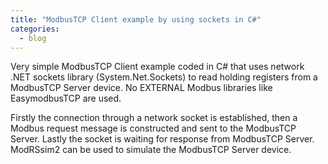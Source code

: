 ```yaml
---
title: "ModbusTCP Client example by using sockets in C#"
categories:
  - blog
---
```


Very simple ModbusTCP Client example coded in C# that uses network .NET sockets library (System.Net.Sockets) to read holding registers from a ModbusTCP Server device. 
No EXTERNAL Modbus libraries like EasymodbusTCP are used.

Firstly the connection through a network socket is established, then a Modbus request message is constructed and sent to the ModbusTCP Server. Lastly the socket is waiting for response from ModbusTCP Server. 
ModRSsim2 can be used to simulate the ModbusTCP Server device.
